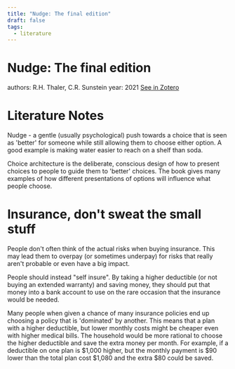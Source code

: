 ```yaml
---
title: "Nudge: The final edition"
draft: false
tags:
  - literature
---
```


# Nudge: The final edition
authors: R.H. Thaler, C.R. Sunstein
year: 2021
[See in Zotero](zotero://select/items/@thaler2021)

# Literature Notes
Nudge - a gentle (usually psychological) push towards a choice that is seen as 'better' for someone while still allowing them to choose either option. A good example is making water easier to reach on a shelf than soda. 

Choice architecture is the deliberate, conscious design of how to present choices to people to guide them to 'better' choices. The book gives many examples of how different presentations of options will influence what people choose. 

# Insurance, don't sweat the small stuff
People don't often think of the actual risks when buying insurance. This may lead them to overpay (or sometimes underpay) for risks that really aren't probable or even have a big impact.

People should instead "self insure". By taking a higher deductible (or not buying an extended warranty) and saving money, they should put that money into a bank account to use on the rare occasion that the insurance would be needed.

Many people when given a chance of many insurance policies end up choosing a policy that is 'dominated' by another. This means that a plan with a higher deductible, but lower monthly costs might be cheaper even with higher medical bills. The household would be more rational to choose the higher deductible and save the extra money per month. For example, if a deductible on one plan is $1,000 higher, but the monthly payment is $90 lower than the total plan cost $1,080 and the extra $80 could be saved.